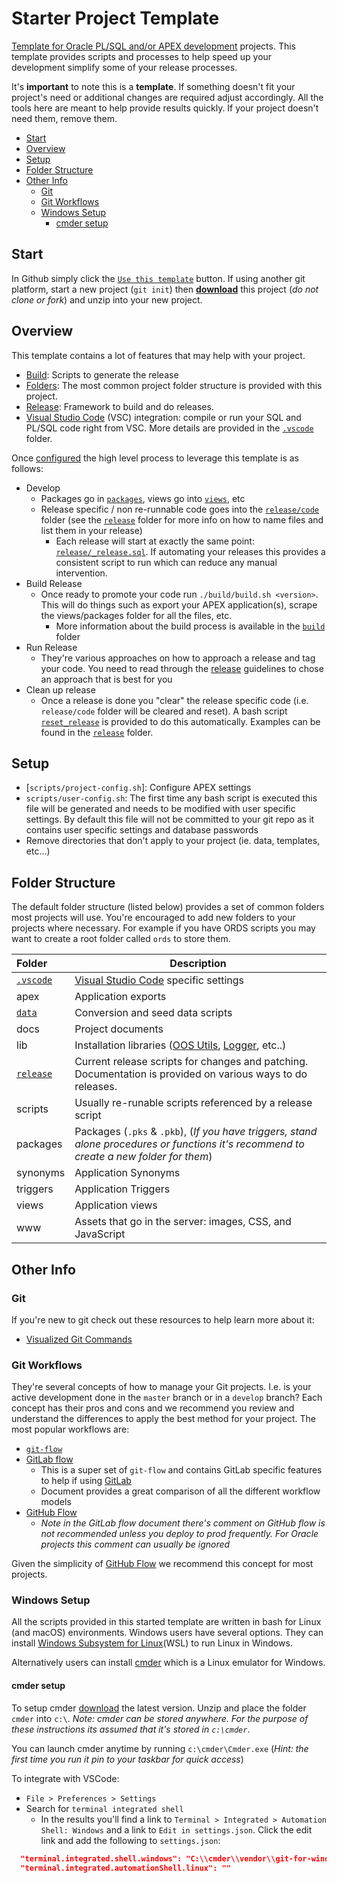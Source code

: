
# Starter Project Template

[Template for Oracle PL/SQL and/or APEX development](https://github.com/insum-labs/starter-project-template) projects. This template provides scripts and processes to help speed up your development simplify some of your release processes.

It's **important** to note this is a **template**. If something doesn't fit your project's need or additional changes are required adjust accordingly. All the tools here are meant to help provide results quickly. If your project doesn't need them, remove them.

- [Start](#start)
- [Overview](#overview)
- [Setup](#setup)
- [Folder Structure](#folder-structure)
- [Other Info](#other-info)
  - [Git](#git)
  - [Git Workflows](#git-workflows)
  - [Windows Setup](#windows-setup)
    - [cmder setup](#cmder-setup)

## Start

In Github simply click the [`Use this template`](https://github.com/insum-labs/starter-project-template/generate) button. If using another git platform, start a new project (`git init`) then [**download**](https://github.com/insum-labs/starter-project-template/archive/master.zip) this project (*do not clone or fork*) and unzip into your new project.


## Overview

This template contains a lot of features that may help with your project.

- [Build](build/): Scripts to generate the release
- [Folders](#folder-structure): The most common project folder structure is provided with this project.
- [Release](release/): Framework to build and do releases.
- [Visual Studio Code](https://code.visualstudio.com/) (VSC) integration: compile or run your SQL and PL/SQL code right from VSC. More details are provided in the [`.vscode`](.vscode/) folder.

Once [configured](#setup) the high level process to leverage this template is as follows:

- Develop
  - Packages go in [`packages`](packages/), views go into [`views`](views/), etc
  - Release specific / non re-runnable code goes into the [`release/code`](release/code) folder (see the [`release`](release) folder for more info on how to name files and list them in your release)
    - Each release will start at exactly the same point: [`release/_release.sql`](release/_release.sql). If automating your releases this provides a consistent script to run which can reduce any manual intervention.
- Build Release
  - Once ready to promote your code run `./build/build.sh <version>`. This will do things such as export your APEX application(s), scrape the views/packages folder for all the files, etc.
    - More information about the build process is available in the [`build`](build/) folder
- Run Release
  - They're various approaches on how to approach a release and tag your code. You need to read through the [release](release/) guidelines to chose an approach that is best for you
- Clean up release
  - Once a release is done you "clear" the release specific code (i.e. `release/code` folder will be cleared and reset). A bash script [`reset_release`](scripts/#build-a-release) is provided to do this automatically. Examples can be found in the [`release`](release/) folder.

## Setup

- [`scripts/project-config.sh`]: Configure APEX settings
- `scripts/user-config.sh`: The first time any bash script is executed this file will be generated and needs to be modified with user specific settings. By default this file will not be committed to your git repo as it contains user specific settings and database passwords
- Remove directories that don't apply to your project (ie. data, templates, etc...)


## Folder Structure

The default folder structure (listed below) provides a set of common folders most projects will use. You're encouraged to add new folders to your projects where necessary. For example if you have ORDS scripts you may want to create a root folder called `ords` to store them.

| Folder | Description |
|:--|--|
| [`.vscode`](.vscode/) | [Visual Studio Code](https://code.visualstudio.com/) specific settings
| apex | Application exports
| [`data`](data/) | Conversion and seed data scripts
| docs | Project documents 
| lib | Installation libraries ([OOS Utils](https://github.com/OraOpenSource/oos-utils), [Logger](https://github.com/OraOpenSource/Logger), etc..)
| [`release`](release/) | Current release scripts for changes and patching. Documentation is provided on various ways to do releases.
| scripts | Usually re-runable scripts referenced by a release script
| packages | Packages (`.pks` & `.pkb`), (*If you have triggers, stand alone procedures or functions it's recommend to create a new folder for them*)
| synonyms | Application Synonyms
| triggers | Application Triggers
| views | Application views
| www | Assets that go in the server: images, CSS, and JavaScript



## Other Info

### Git

If you're new to git check out these resources to help learn more about it:

- [Visualized Git Commands](https://dev.to/lydiahallie/cs-visualized-useful-git-commands-37p1)

### Git Workflows

They're several concepts of how to manage your Git projects. I.e. is your active development done in the `master` branch or in a `develop` branch? Each concept has their pros and cons and we recommend you review and understand the differences to apply the best method for your project. The most popular workflows are:

- [`git-flow`](https://www.git-tower.com/learn/git/ebook/en/command-line/advanced-topics/git-flow)
- [GitLab flow](https://docs.gitlab.com/ee/topics/gitlab_flow.html)
  - This is a super set of `git-flow` and contains GitLab specific features to help if using [GitLab](https://gitlab.com/)
  - Document provides a great comparison of all the different workflow models
- [GitHub Flow](https://guides.github.com/introduction/flow/)
  - *Note in the GitLab flow document there's comment on GitHub flow is not recommended unless you deploy to prod frequently. For Oracle projects this comment can usually be ignored*

Given the simplicity of [GitHub Flow](https://guides.github.com/introduction/flow/) we recommend this concept for most projects.


### Windows Setup

All the scripts provided in this started template are written in bash for Linux (and macOS) environments. Windows users have several options. They can install [Windows Subsystem for Linux](https://en.wikipedia.org/wiki/Windows_Subsystem_for_Linux)(WSL) to run Linux in Windows. 

Alternatively users can install [cmder](https://cmder.net/) which is a Linux emulator for Windows. 

#### cmder setup

To setup cmder [download](https://cmder.net/) the latest version. Unzip and place the folder `cmder` into `c:\`. *Note: cmder can be stored anywhere. For the purpose of these instructions its assumed that it's stored in `c:\cmder`*.

You can launch cmder anytime by running `c:\cmder\Cmder.exe` (*Hint: the first time you run it pin to your taskbar for quick access*)

To integrate with VSCode:

- `File > Preferences > Settings`
- Search for `terminal integrated shell`
  - In the results you'll find a link to `Terminal > Integrated > Automation Shell: Windows` and a link to `Edit in settings.json`. Click the edit link and add the following to `settings.json`:

```json
  "terminal.integrated.shell.windows": "C:\\cmder\\vendor\\git-for-windows\\bin\\bash.exe",
  "terminal.integrated.automationShell.linux": ""
```